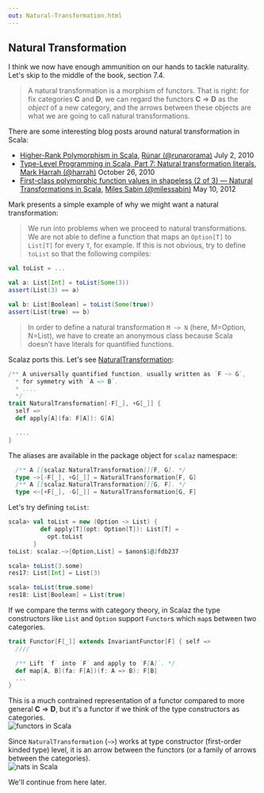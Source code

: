 ```yaml
---
out: Natural-Transformation.html
---
```


  [nt]: $scalazBaseUrl$/core/src/main/scala/scalaz/NaturalTransformation.scala
  [@harrah]: https://github.com/harrah
  [@runarorama]: https://twitter.com/runarorama
  [higherrank]: http://apocalisp.wordpress.com/2010/07/02/higher-rank-polymorphism-in-scala/
  [TLPiS7]: http://apocalisp.wordpress.com/2010/10/26/type-level-programming-in-scala-part-7-natural-transformation%C2%A0literals/
  [polyfunc2]: http://www.chuusai.com/2012/05/10/shapeless-polymorphic-function-values-2/
  [@milessabin]: https://twitter.com/milessabin

## Natural Transformation

I think we now have enough ammunition on our hands to tackle naturality. Let's skip to the middle of the book, section 7.4.

> A natural transformation is a morphism of functors. That is right: for fix categories **C** and **D**, we can regard the functors **C** => **D** as the *object* of a new category, and the arrows between these objects are what we are going to call natural transformations.

There are some interesting blog posts around natural transformation in Scala:

- [Higher-Rank Polymorphism in Scala][higherrank], [Rúnar (@runarorama)][@runarorama] July 2, 2010
- [Type-Level Programming in Scala, Part 7: Natural transformation literals][TLPiS7], [Mark Harrah (@harrah)][@harrah] October 26, 2010
- [First-class polymorphic function values in shapeless (2 of 3) — Natural Transformations in Scala][polyfunc2], [Miles Sabin (@milessabin)][@milessabin] May 10, 2012

Mark presents a simple example of why we might want a natural transformation:

> We run into problems when we proceed to natural transformations. We are not able to define a function that maps an `Option[T]` to `List[T]` for every `T`, for example. If this is not obvious, try to define `toList` so that the following compiles:

```scala
val toList = ...

val a: List[Int] = toList(Some(3))
assert(List(3) == a)

val b: List[Boolean] = toList(Some(true))
assert(List(true) == b)
```

> In order to define a natural transformation `M ~> N` (here, M=Option, N=List), we have to create an anonymous class because Scala doesn’t have literals for quantified functions.

Scalaz ports this. Let's see [NaturalTransformation][nt]:

```scala
/** A universally quantified function, usually written as `F ~> G`,
  * for symmetry with `A => B`.
  * ....
  */
trait NaturalTransformation[-F[_], +G[_]] {
  self =>
  def apply[A](fa: F[A]): G[A]

  ....
}
```

The aliases are available in the package object for `scalaz` namespace:

```scala
  /** A [[scalaz.NaturalTransformation]][F, G]. */
  type ~>[-F[_], +G[_]] = NaturalTransformation[F, G]
  /** A [[scalaz.NaturalTransformation]][G, F]. */
  type <~[+F[_], -G[_]] = NaturalTransformation[G, F]
```

Let's try defining `toList`:

```scala
scala> val toList = new (Option ~> List) {
         def apply[T](opt: Option[T]): List[T] =
           opt.toList
       }
toList: scalaz.~>[Option,List] = $anon$1@2fdb237

scala> toList(3.some)
res17: List[Int] = List(3)

scala> toList(true.some)
res18: List[Boolean] = List(true)
```

If we compare the terms with category theory, in Scalaz the type constructors like `List` and `Option` support `Functor`s which `map`s between two categories.

```scala
trait Functor[F[_]] extends InvariantFunctor[F] { self =>
  ////

  /** Lift `f` into `F` and apply to `F[A]`. */
  def map[A, B](fa: F[A])(f: A => B): F[B]
  ...
}
```

This is a much contrained representation of a functor compared to more general **C** => **D**, but it's a functor if we think of the type constructors as categories.<br>
![functors in Scala](files/day21-d-functors-in-scala.png)

Since `NaturalTransformation` (`~>`) works at type constructor (first-order kinded type) level, it is an arrow between the functors (or a family of arrows between the categories).<br>
![nats in Scala](files/day21-e-nats-in-scala.png)

We'll continue from here later.
